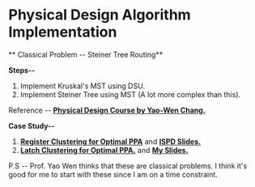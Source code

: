 # Physical Design Algorithm Implementation

** Classical Problem -- Steiner Tree Routing**

**Steps--**
1. Implement Kruskal's MST using DSU.
2. Implement Steiner Tree using MST (A lot more complex than this).

Reference -- [**Physical Design Course by Yao-Wen Chang.**](https://github.com/Daikon-Sun/Physical-Design-for-Nanometer-ICs)

**Case Study--**
1. [**Register Clustering for Optimal PPA**](https://dl.acm.org/doi/10.1145/3299902.3309753) and [**ISPD Slides.**](http://ispd.cc/slides/2019/2_placement_GracefulReg.pdf)
2. [**Latch Clustering for Optimal PPA.**](https://dl.acm.org/doi/abs/10.5555/3437539.3437769) and [**My Slides.**](https://github.com/sethupathib/Physical-Design-Algorithms-Implementation/blob/main/Register%20Clustering/Latch%20Clustering.pdf)

P.S -- Prof. Yao Wen thinks that these are classical problems. I think it's good for me to start with these since I am on a time constraint.


